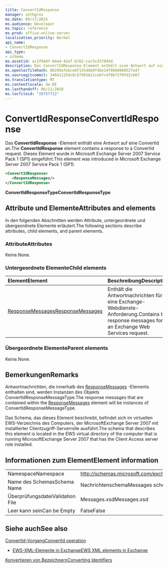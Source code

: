 ```yaml
---
title: ConvertIdResponse
manager: sethgros
ms.date: 09/17/2015
ms.audience: Developer
ms.topic: reference
ms.prod: office-online-server
localization_priority: Normal
api_name:
- ConvertIdResponse
api_type:
- schema
ms.assetid: ac1f044f-04a4-42ef-b762-cac5cd37894d
description: Das ConvertIdResponse-Element enthält eine Antwort auf eine ConvertId an. Dieses Element wurde in Microsoft Exchange Server 2007 Service Pack 1 (SP1) eingeführt.
ms.openlocfilehash: 80299afebcebf15546b0fdbe14f0b08960527a47
ms.sourcegitcommit: 34041125dc8c5f993b21cebfc4f8b72f0fd2cb6f
ms.translationtype: MT
ms.contentlocale: de-DE
ms.lasthandoff: 06/11/2018
ms.locfileid: "19757712"
---
```

# <a name="convertidresponse"></a><span data-ttu-id="69e73-104">ConvertIdResponse</span><span class="sxs-lookup"><span data-stu-id="69e73-104">ConvertIdResponse</span></span>

<span data-ttu-id="69e73-105">Das **ConvertIdResponse** -Element enthält eine Antwort auf eine ConvertId an.</span><span class="sxs-lookup"><span data-stu-id="69e73-105">The **ConvertIdResponse** element contains a response to a ConvertId request.</span></span> <span data-ttu-id="69e73-106">Dieses Element wurde in Microsoft Exchange Server 2007 Service Pack 1 (SP1) eingeführt.</span><span class="sxs-lookup"><span data-stu-id="69e73-106">This element was introduced in Microsoft Exchange Server 2007 Service Pack 1 (SP1).</span></span> 
  
```xml
<ConvertIdResponse>
   <ResponseMessages/>
</ConvertIdResponse>
```

 <span data-ttu-id="69e73-107">**ConvertIdResponseType**</span><span class="sxs-lookup"><span data-stu-id="69e73-107">**ConvertIdResponseType**</span></span>
## <a name="attributes-and-elements"></a><span data-ttu-id="69e73-108">Attribute und Elemente</span><span class="sxs-lookup"><span data-stu-id="69e73-108">Attributes and elements</span></span>

<span data-ttu-id="69e73-109">In den folgenden Abschnitten werden Attribute, untergeordnete und übergeordnete Elemente erläutert.</span><span class="sxs-lookup"><span data-stu-id="69e73-109">The following sections describe attributes, child elements, and parent elements.</span></span>
  
### <a name="attributes"></a><span data-ttu-id="69e73-110">Attribute</span><span class="sxs-lookup"><span data-stu-id="69e73-110">Attributes</span></span>

<span data-ttu-id="69e73-111">Keine.</span><span class="sxs-lookup"><span data-stu-id="69e73-111">None.</span></span>
  
### <a name="child-elements"></a><span data-ttu-id="69e73-112">Untergeordnete Elemente</span><span class="sxs-lookup"><span data-stu-id="69e73-112">Child elements</span></span>

|<span data-ttu-id="69e73-113">**Element**</span><span class="sxs-lookup"><span data-stu-id="69e73-113">**Element**</span></span>|<span data-ttu-id="69e73-114">**Beschreibung**</span><span class="sxs-lookup"><span data-stu-id="69e73-114">**Description**</span></span>|
|:-----|:-----|
|[<span data-ttu-id="69e73-115">ResponseMessages</span><span class="sxs-lookup"><span data-stu-id="69e73-115">ResponseMessages</span></span>](responsemessages.md) <br/> |<span data-ttu-id="69e73-116">Enthält die Antwortnachrichten für eine Exchange-Webdienste-Anforderung.</span><span class="sxs-lookup"><span data-stu-id="69e73-116">Contains the response messages for an Exchange Web Services request.</span></span>  <br/> |
   
### <a name="parent-elements"></a><span data-ttu-id="69e73-117">Übergeordnete Elemente</span><span class="sxs-lookup"><span data-stu-id="69e73-117">Parent elements</span></span>

<span data-ttu-id="69e73-118">Keine.</span><span class="sxs-lookup"><span data-stu-id="69e73-118">None.</span></span>
  
## <a name="remarks"></a><span data-ttu-id="69e73-119">Bemerkungen</span><span class="sxs-lookup"><span data-stu-id="69e73-119">Remarks</span></span>

<span data-ttu-id="69e73-120">Antwortnachrichten, die innerhalb des [ResponseMessages](responsemessages.md) -Elements enthalten sind, werden Instanzen des Objekts ConvertIdResponseMessageType.</span><span class="sxs-lookup"><span data-stu-id="69e73-120">The response messages that are contained within the [ResponseMessages](responsemessages.md) element will be instances of ConvertIdResponseMessageType.</span></span> 
  
<span data-ttu-id="69e73-121">Das Schema, das dieses Element beschreibt, befindet sich im virtuellen EWS-Verzeichnis des Computers, der MicrosoftExchange Server 2007 mit installierter Clientzugriff-Serverrolle ausführt.</span><span class="sxs-lookup"><span data-stu-id="69e73-121">The schema that describes this element is located in the EWS virtual directory of the computer that is running MicrosoftExchange Server 2007 that has the Client Access server role installed.</span></span>
  
## <a name="element-information"></a><span data-ttu-id="69e73-122">Informationen zum Element</span><span class="sxs-lookup"><span data-stu-id="69e73-122">Element information</span></span>

|||
|:-----|:-----|
|<span data-ttu-id="69e73-123">Namespace</span><span class="sxs-lookup"><span data-stu-id="69e73-123">Namespace</span></span>  <br/> |http://schemas.microsoft.com/exchange/services/2006/messages  <br/> |
|<span data-ttu-id="69e73-124">Name des Schemas</span><span class="sxs-lookup"><span data-stu-id="69e73-124">Schema Name</span></span>  <br/> |<span data-ttu-id="69e73-125">Nachrichtenschema</span><span class="sxs-lookup"><span data-stu-id="69e73-125">Messages schema</span></span>  <br/> |
|<span data-ttu-id="69e73-126">Überprüfungsdatei</span><span class="sxs-lookup"><span data-stu-id="69e73-126">Validation File</span></span>  <br/> |<span data-ttu-id="69e73-127">Messages.xsd</span><span class="sxs-lookup"><span data-stu-id="69e73-127">Messages.xsd</span></span>  <br/> |
|<span data-ttu-id="69e73-128">Leer kann sein</span><span class="sxs-lookup"><span data-stu-id="69e73-128">Can be Empty</span></span>  <br/> |<span data-ttu-id="69e73-129">False</span><span class="sxs-lookup"><span data-stu-id="69e73-129">False</span></span>  <br/> |
   
## <a name="see-also"></a><span data-ttu-id="69e73-130">Siehe auch</span><span class="sxs-lookup"><span data-stu-id="69e73-130">See also</span></span>



[<span data-ttu-id="69e73-131">ConvertId-Vorgang</span><span class="sxs-lookup"><span data-stu-id="69e73-131">ConvertId operation</span></span>](convertid-operation.md)


- [<span data-ttu-id="69e73-132">EWS-XML-Elemente in Exchange</span><span class="sxs-lookup"><span data-stu-id="69e73-132">EWS XML elements in Exchange</span></span>](ews-xml-elements-in-exchange.md)


[<span data-ttu-id="69e73-133">Konvertieren von Bezeichnern</span><span class="sxs-lookup"><span data-stu-id="69e73-133">Converting Identifiers</span></span>](http://msdn.microsoft.com/library/a5391746-b6ef-4f48-8fc8-8255258651aa%28Office.15%29.aspx)


